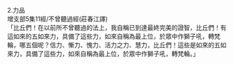 2.力品  
增支部5集11經/不曾聽過經(莊春江譯)  
「比丘們！在以前所不曾聽過的法上，我自稱已到達最終完美的證智，比丘們！有這如來的五如來力，具備了這些力，如來自稱為最上位，於眾中作獅子吼，轉梵輪，哪五個呢？信力、慚力、愧力、活力之力、慧力，比丘們！這些是如來的五如來力，具備了這些力，如來自稱為最上位，於眾中作獅子吼，轉梵輪。」  
  
  
